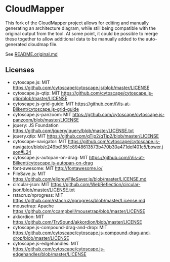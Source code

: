 CloudMapper
========
This fork of the CloudMapper project allows for editing and manually generating an architecture diagram, while still being compatible with the original output from the tool. At some point, it could be possible to merge these together to allow additional data to be manually added to the auto-generated cloudmap file.

See [README.original.md](https://github.com/cisco/cloudmapper/blob/main/README.original.md)

Licenses
--------
- cytoscape.js: MIT
  https://github.com/cytoscape/cytoscape.js/blob/master/LICENSE
- cytoscape.js-qtip: MIT
  https://github.com/cytoscape/cytoscape.js-qtip/blob/master/LICENSE
- cytoscape.js-grid-guide: MIT
  https://github.com/iVis-at-Bilkent/cytoscape.js-grid-guide
- cytoscape.js-panzoom: MIT
  https://github.com/cytoscape/cytoscape.js-panzoom/blob/master/LICENSE
- jquery: JS Foundation
  https://github.com/jquery/jquery/blob/master/LICENSE.txt
- jquery.qtip: MIT
  https://github.com/qTip2/qTip2/blob/master/LICENSE
- cytoscape-navigator: MIT
  https://github.com/cytoscape/cytoscape.js-navigator/blob/c249bd1551c8948613573b470b30a471def401c5/bower.json#L24
- cytoscape.js-autopan-on-drag: MIT
  https://github.com/iVis-at-Bilkent/cytoscape.js-autopan-on-drag
- font-awesome: MIT
  http://fontawesome.io/
- FileSave.js: MIT
  https://github.com/eligrey/FileSaver.js/blob/master/LICENSE.md
- circular-json: MIT
  https://github.com/WebReflection/circular-json/blob/master/LICENSE.txt
- rstacruz/nprogress: MIT
  https://github.com/rstacruz/nprogress/blob/master/License.md
- mousetrap: Apache
  https://github.com/ccampbell/mousetrap/blob/master/LICENSE
- akkordion: MIT
  https://github.com/TrySound/akkordion/blob/master/LICENSE
- cytoscape.js-compound-drag-and-drop: MIT
  https://github.com/cytoscape/cytoscape.js-compound-drag-and-drop/blob/master/LICENSE
- cytoscape.js-edgehandles: MIT
  https://github.com/cytoscape/cytoscape.js-edgehandles/blob/master/LICENSE
